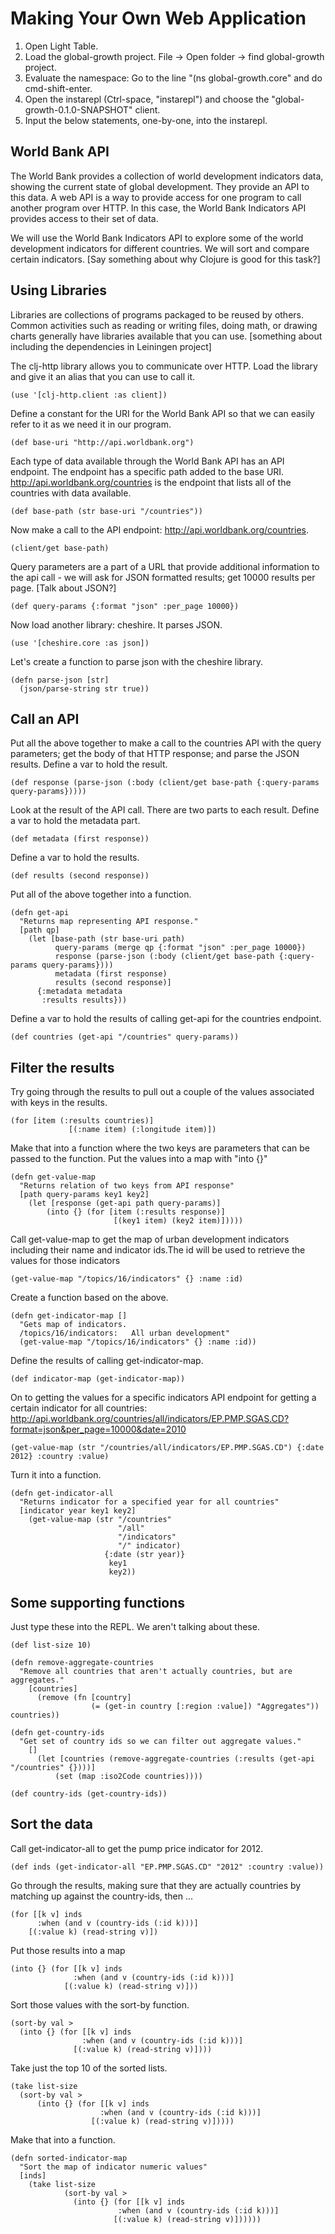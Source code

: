 Making Your Own Web Application
===============================

1. Open Light Table.
2. Load the global-growth project. File -> Open folder -> find global-growth project.
3. Evaluate the namespace: Go to the line "(ns global-growth.core" and do cmd-shift-enter.
4. Open the instarepl (Ctrl-space, "instarepl") and choose the "global-growth-0.1.0-SNAPSHOT" client.
5. Input the below statements, one-by-one, into the instarepl.

World Bank API
--------------
The World Bank provides a collection of world development indicators data, showing the current state of global development. They provide an API to this data. A web API is a way to provide access for one program to call another program over HTTP. In this case, the World Bank Indicators API provides access to their set of data. 

We will use the World Bank Indicators API to explore some of the world development indicators for different countries. We will sort and compare certain indicators. [Say something about why Clojure is good for this task?]
  
Using Libraries
---------------
Libraries are collections of programs packaged to be reused by others. Common activities such as reading or writing files, doing math, or drawing charts generally have libraries available that you can use. [something about including the dependencies in Leiningen project]

The clj-http library allows you to communicate over HTTP. Load the library and give it an alias that you can use to call it.

    (use '[clj-http.client :as client])

Define a constant for the URI for the World Bank API so that we can easily refer to it as we need it in our program.

    (def base-uri "http://api.worldbank.org")

Each type of data available through the World Bank API has an API endpoint. The endpoint has a specific path added to the base URI. http://api.worldbank.org/countries is the endpoint that lists all of the countries with data available.
 
    (def base-path (str base-uri "/countries"))
  
Now make a call to the API endpoint: http://api.worldbank.org/countries.

    (client/get base-path)

Query parameters are a part of a URL that provide additional information to the api call - we will ask for JSON formatted results; get 10000 results per page. [Talk about JSON?]

    (def query-params {:format "json" :per_page 10000})

Now load another library: cheshire. It parses JSON.

    (use '[cheshire.core :as json])

Let's create a function to parse json with the cheshire library.

    (defn parse-json [str]
      (json/parse-string str true))

Call an API
-----------
Put all the above together to make a call to the countries API with the query parameters; get the body of that HTTP response; and parse the JSON results. Define a var to hold the result.

    (def response (parse-json (:body (client/get base-path {:query-params query-params}))))

Look at the result of the API call. There are two parts to each result.
Define a var to hold the metadata part. 

    (def metadata (first response))

Define a var to hold the results. 

    (def results (second response))

Put all of the above together into a function.

    (defn get-api
      "Returns map representing API response."
      [path qp]
        (let [base-path (str base-uri path)
              query-params (merge qp {:format "json" :per_page 10000})
              response (parse-json (:body (client/get base-path {:query-params query-params})))
              metadata (first response)
              results (second response)]
          {:metadata metadata
           :results results}))

Define a var to hold the results of calling get-api for the countries endpoint.

    (def countries (get-api "/countries" query-params))


Filter the results
------------------
Try going through the results to pull out a couple of the values associated with keys in the results.

    (for [item (:results countries)]
                 [(:name item) (:longitude item)])

Make that into a function where the two keys are parameters that can be passed to the function. Put the values into a map with "into {}"

    (defn get-value-map
      "Returns relation of two keys from API response"
      [path query-params key1 key2]
        (let [response (get-api path query-params)]
            (into {} (for [item (:results response)]
                           [(key1 item) (key2 item)]))))

Call get-value-map to get the map of urban development indicators including their name and indicator ids.The id will be used to retrieve the values for those indicators

    (get-value-map "/topics/16/indicators" {} :name :id)

Create a function based on the above.

    (defn get-indicator-map []
      "Gets map of indicators.
      /topics/16/indicators:   All urban development"
      (get-value-map "/topics/16/indicators" {} :name :id))

Define the results of calling get-indicator-map.

    (def indicator-map (get-indicator-map))

On to getting the values for a specific indicators API endpoint for getting a certain indicator for all countries:
http://api.worldbank.org/countries/all/indicators/EP.PMP.SGAS.CD?format=json&per_page=10000&date=2010

    (get-value-map (str "/countries/all/indicators/EP.PMP.SGAS.CD") {:date 2012} :country :value)

Turn it into a function.

    (defn get-indicator-all
      "Returns indicator for a specified year for all countries"
      [indicator year key1 key2]
        (get-value-map (str "/countries"
                            "/all"
                            "/indicators"
                            "/" indicator)
                         {:date (str year)}
                          key1
                          key2))

Some supporting functions
-------------------------
Just type these into the REPL. We aren't talking about these.

    (def list-size 10)

    (defn remove-aggregate-countries
      "Remove all countries that aren't actually countries, but are aggregates."
        [countries]
          (remove (fn [country]
                      (= (get-in country [:region :value]) "Aggregates")) countries))

    (defn get-country-ids
      "Get set of country ids so we can filter out aggregate values."
        []
          (let [countries (remove-aggregate-countries (:results (get-api "/countries" {})))]
              (set (map :iso2Code countries))))

    (def country-ids (get-country-ids))


Sort the data 
-------------
Call get-indicator-all to get the pump price indicator for 2012.

    (def inds (get-indicator-all "EP.PMP.SGAS.CD" "2012" :country :value))

Go through the results, making sure that they are actually countries by matching up against the country-ids, then ...

    (for [[k v] inds
          :when (and v (country-ids (:id k)))]
        [(:value k) (read-string v)])

Put those results into a map

    (into {} (for [[k v] inds
                  :when (and v (country-ids (:id k)))]
                [(:value k) (read-string v)]))

Sort those values with the sort-by function.

    (sort-by val >
      (into {} (for [[k v] inds
                    :when (and v (country-ids (:id k)))]
                  [(:value k) (read-string v)])))
       
Take just the top 10 of the sorted lists.              

    (take list-size
      (sort-by val >
          (into {} (for [[k v] inds
                        :when (and v (country-ids (:id k)))]
                      [(:value k) (read-string v)]))))

Make that into a function.

    (defn sorted-indicator-map
      "Sort the map of indicator numeric values"
      [inds]
        (take list-size
                (sort-by val >
                  (into {} (for [[k v] inds
                            :when (and v (country-ids (:id k)))]
                           [(:value k) (read-string v)])))))




